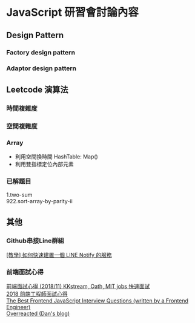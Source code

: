 # JavaScript 研習會討論內容
## Design Pattern
### Factory design pattern
### Adaptor design pattern
## Leetcode 演算法
### 時間複雜度
### 空間複雜度
### Array
- 利用空間換時間 HashTable: Map()
- 利用雙指標定位內部元素
### 已解題目
 1.two-sum   
922.sort-array-by-parity-ii
## 其他
### Github串接Line群組
[[教學] 如何快速建置一個 LINE Notify 的服務](http://www.evanlin.com/go-line-notify/)
### 前端面試心得
[前端面試心得 (2018/11) KKstream, Oath, MIT jobs 快速面試](https://linyencheng.github.io/2018/11/12/thinking-interview/)   
[2018 前端工程師面試心得](https://medium.com/@weihanglo/2018-%E5%89%8D%E7%AB%AF%E5%B7%A5%E7%A8%8B%E5%B8%AB%E9%9D%A2%E8%A9%A6%E5%BF%83%E5%BE%97-125e633db3a2)   
[The Best Frontend JavaScript Interview Questions (written by a Frontend Engineer)](https://performancejs.com/post/hde6d32/The-Best-List-of-Frontend-JavaScript-Interview-Questions-(written-by-a-Frontend-Engineer))   
[Overreacted (Dan's blog)](https://overreacted.io/)   
